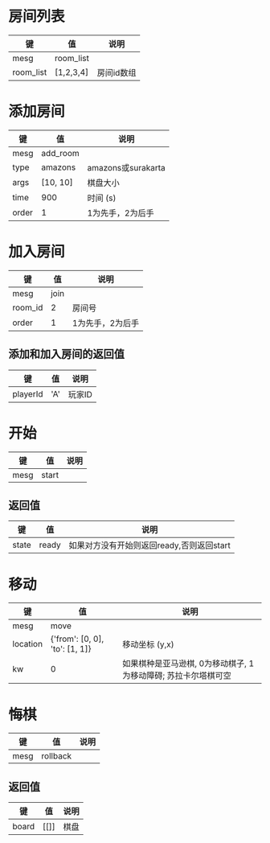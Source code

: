 # 房间列表

|  键   | 值  | 说明 |
|  ----  | ----  | ---- |
| mesg  | room_list ||
| room_list  | [1,2,3,4] | 房间id数组|

# 添加房间

|  键   | 值  | 说明 |
|  ----  | ----  | ---- |
| mesg  | add_room ||
| type  | amazons |amazons或surakarta|
| args | [10, 10] | 棋盘大小 |
| time | 900 | 时间 (s) |
| order | 1 | 1为先手，2为后手 |

# 加入房间

|  键   | 值  | 说明 |
|  ----  | ----  | ---- |
| mesg  | join ||
| room_id  | 2 | 房间号 |
| order | 1 | 1为先手，2为后手 |

## 添加和加入房间的返回值

|  键   | 值  | 说明 |
|  ----  | ----  | ---- |
| playerId | 'A' | 玩家ID |

# 开始

|  键   | 值  | 说明 |
|  ----  | ----  | ---- |
| mesg  | start ||


## 返回值

|  键   | 值  | 说明 |
|  ----  | ----  | ---- |
| state  | ready | 如果对方没有开始则返回ready,否则返回start |

# 移动

|  键   | 值  | 说明 |
|  ----  | ----  | ---- |
| mesg  | move |  |
| location  | {'from': [0, 0], 'to': [1, 1]} | 移动坐标 (y,x)|
| kw  | 0 | 如果棋种是亚马逊棋, 0为移动棋子, 1为移动障碍; 苏拉卡尔塔棋可空 |

# 悔棋

|  键   | 值  | 说明 |
|  ----  | ----  | ---- |
| mesg  | rollback |  |

## 返回值


|  键   | 值  | 说明 |
|  ----  | ----  | ---- |
| board | [[]] | 棋盘 |